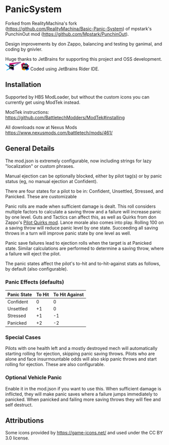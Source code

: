 # PanicSystem
Forked from RealityMachina's fork (https://github.com/RealityMachina/Basic-Panic-System) of mpstark's PunchinOut mod (https://github.com/Mpstark/PunchinOut).

Design improvements by don Zappo, balancing and testing by ganimal, and coding by gnivler.

Huge thanks to JetBrains for supporting this project and OSS development.  
<a href="https://jetbrains.com"><img src="jetbrains-variant-4.png" width="10%" height="10%"></a><a href="https://www.jetbrains.com/rider"><img src="logo.png" width="5%" height="5%"></a>
Coded using JetBrains Rider IDE.

## Installation

Supported by HBS ModLoader, but without the custom icons you can currently get using ModTek instead.

ModTek instructions:
https://github.com/BattletechModders/ModTek#installing

All downloads now at Nexus Mods https://www.nexusmods.com/battletech/mods/461/

## General Details

The mod.json is extremely configurable, now including strings for lazy "localization" or custom phrases.

Manual ejection can be optionally blocked, either by pilot tag(s) or by panic status (eg, no manual ejection at Confident).

There are four states for a pilot to be in: Confident, Unsettled, Stressed, and Panicked.  These are customizable

Panic rolls are made when sufficient damage is dealt.  This roll considers multiple factors to calculate a saving throw and a failure will increase panic by one level.  Guts and Tactics can affect this, as well as Quirks from don Zappo's [Pilot Quirks mod](https://www.nexusmods.com/battletech/mods/282/).  Lance morale also comes into play.  Rolling 100 on a saving throw will reduce panic level by one state.  Succeeding all saving throws in a turn will improve panic state by one level as well.

Panic save failures lead to ejection rolls when the target is at Panicked state.  Similar calculations are performed to determine a saving throw, where a failure will eject the pilot.

The panic states affect the pilot's to-hit and to-hit-against stats as follows, by default (also configurable).

### Panic Effects (defaults)

Panic State|To Hit|To Hit Against
-----------|------|--------------
Confident|0|0
Unsettled|+1|0
Stressed| +1|-1
Panicked| +2|-2

### Special Cases

Pilots with one health left and a mostly destroyed mech will automatically starting rolling for ejection, skipping panic saving throws.  Pilots who are alone and face insurmountable odds will also skip panic throws and start rolling for ejection.  These are also configurable.

### Optional Vehicle Panic

Enable it in the mod.json if you want to use this.
When sufficient damage is inflicted, they will make panic saves where a failure jumps immediately to panicked.
When panicked and failing more saving throws they will flee and self destruct.

## Attributions

Some icons provided by https://game-icons.net/ and used under the CC BY 3.0 license. 